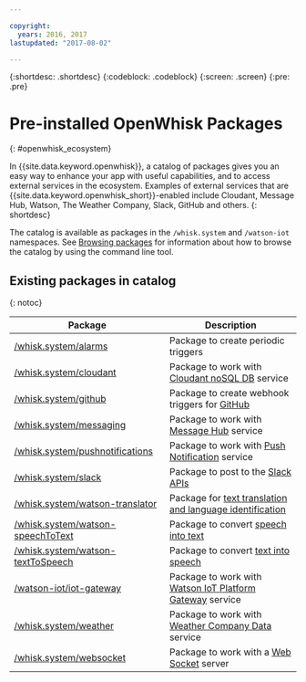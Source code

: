 ```yaml
---

copyright:
  years: 2016, 2017
lastupdated: "2017-08-02"

---
```


{:shortdesc: .shortdesc}
{:codeblock: .codeblock}
{:screen: .screen}
{:pre: .pre}

# Pre-installed OpenWhisk Packages
{: #openwhisk_ecosystem}

In {{site.data.keyword.openwhisk}}, a catalog of packages gives you an easy way to enhance your app with useful capabilities, and to access external services in the ecosystem. Examples of external services that are {{site.data.keyword.openwhisk_short}}-enabled include Cloudant, Message Hub, Watson, The Weather Company, Slack, GitHub and others.
{: shortdesc}

The catalog is available as packages in the `/whisk.system` and `/watson-iot` namespaces. See [Browsing packages](./packages.md#browsing-packages) for information about how to browse the catalog by using the command line tool.

## Existing packages in catalog
{: notoc}

| Package | Description |
| --- | --- |
| [/whisk.system/alarms](./openwhisk_alarms.html) | Package to create periodic triggers |
| [/whisk.system/cloudant](./openwhisk_cloudant.html) | Package to work with [Cloudant noSQL DB](https://console.ng.bluemix.net/docs/services/Cloudant/index.html) service |
| [/whisk.system/github](./openwhisk_github.html) | Package to create webhook triggers for [GitHub](https://developer.github.com/) |
| [/whisk.system/messaging](./openwhisk_messagehub.html) | Package to work with [Message Hub](https://console.ng.bluemix.net/docs/services/MessageHub/index.html) service |
| [/whisk.system/pushnotifications](./openwhisk_pushnotifications.html) | Package to work with [Push Notification](https://console.ng.bluemix.net/docs/services/mobilepush/index.html) service |
| [/whisk.system/slack](./openwhisk_slack.html) | Package to post to the [Slack APIs](https://api.slack.com/) |
| [/whisk.system/watson-translator](./openwhisk_watson_translator.html) | Package for [text translation and language identification](https://www.ibm.com/watson/developercloud/language-translator.html) |
| [/whisk.system/watson-speechToText](./openwhisk_watson_speechtotext.html) | Package to convert [speech into text](https://www.ibm.com/watson/developercloud/speech-to-text.html) |
| [/whisk.system/watson-textToSpeech](./openwhisk_watson_texttospeech.html) | Package to convert [text into speech](https://www.ibm.com/watson/developercloud/text-to-speech.html) |
| [/watson-iot/iot-gateway](https://console.bluemix.net/docs/services/IoT/gateways/iotgw.html) | Package to work with [Watson IoT Platform Gateway](https://console.bluemix.net/docs/services/IoT/index.html) service |
| [/whisk.system/weather](./openwhisk_weather.html) | Package to work with [Weather Company Data](https://console.ng.bluemix.net/docs/services/Weather/index.html) service |
| [/whisk.system/websocket](./openwhisk_websocket.html) | Package to work with a [Web Socket](https://developer.mozilla.org/en-US/docs/Web/API/WebSockets_API) server |
